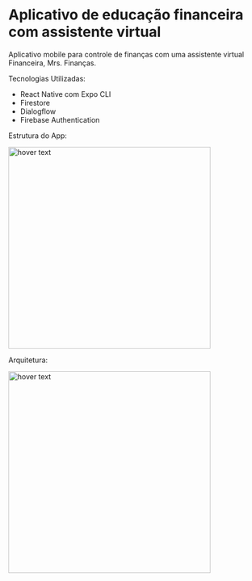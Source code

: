 # Aplicativo de educação financeira com assistente virtual 
Aplicativo mobile para controle de finanças com uma assistente virtual Financeira, Mrs. Finanças. 

Tecnologias Utilizadas:

- React Native com Expo CLI
- Firestore
- Dialogflow
- Firebase Authentication


Estrutura do App: 

<p align="left">
  <img src="https://user-images.githubusercontent.com/65989342/138180215-a2f8b992-0254-45e6-944c-c7cbf4bf81a1.png" width="400" title="hover text">
</p>

Arquitetura: 

<p align="left">
  <img src="https://user-images.githubusercontent.com/65989342/138180924-395ae5f3-9131-4042-99d2-c300a9f43025.png" width="400" title="hover text">
</p>

